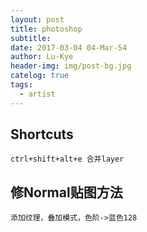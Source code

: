```yaml
---
layout: post
title: photoshop
subtitle: 
date: 2017-03-04 04-Mar-54
author: Lu-Kye
header-img: img/post-bg.jpg
catelog: true
tags: 
  - artist
---
```

## Shortcuts
    ctrl+shift+alt+e 合并layer

## 修Normal贴图方法
    添加纹理，叠加模式，色阶->蓝色128
